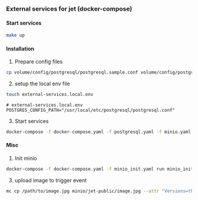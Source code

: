 ### External services for jet (docker-compose)

#### Start services
```bash
make up
```

#### Installation
1. Prepare config files

```bash
cp volume/config/postgresql/postgresql.sample.conf volume/config/postgresql/postgresql.conf
```

2. setup the local env file
```bash
touch external-services.local.env
```

```env
# external-services.local.env
POSTGRES_CONFIG_PATH="/usr/local/etc/postgresql/postgresql.conf"
```

3. Start services
```bash
docker-compose -f docker-compose.yaml -f postgresql.yaml -f minio.yaml up -d
```

#### Misc

1. Init minio
```bash
docker-compose -f docker-compose.yaml -f minio_init.yaml run minio_init
```

3. upload image to trigger event
```bash
mc cp /path/to/image.jpg minio/jet-public/image.jpg --attr "Versions=thumbnail;Purpose=project_attachment"
```
